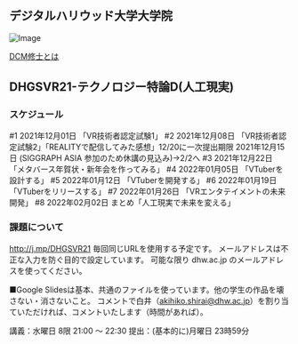 ## デジタルハリウッド大学大学院

![Image](https://akihiko.shirai.as/dhgs/assets/202111-avatars.png)

[DCM修士とは](https://gs.dhw.ac.jp/education/dcm/) 


## DHGSVR21-テクノロジー特論D(人工現実) 

### スケジュール

#1 2021年12月01日 「VR技術者認定試験1」
#2 2021年12月08日 「VR技術者認定試験2」「REALITYで配信してみた感想」12/20に一次提出期限
2021年12月15日 (SIGGRAPH ASIA 参加のため休講の見込み)→2/2へ 
#3 2021年12月22日 「メタバース年賀状・新年会を作ってみる」
#4 2022年01月05日 「VTuberを設計する」
#5 2022年01月12日 「VTuberを開発する」
#6 2022年01月19日 「VTuberをリリースする」
#7 2022年01月26日 「VRエンタテイメントの未来開発」
#8 2022年02月02日 まとめ「人工現実で未来を変える」

### 課題について

http://j.mp/DHGSVR21 
毎回同じURLを使用する予定です。
メールアドレスは不正な入力を防ぐ目的で設定しています。
可能な限り dhw.ac.jp のメールアドレスを使ってください。

■Google Slidesは基本、共通のファイルを使っています。他の学生の作品を壊さない・消さないこと。
コメントで白井（akihiko.shirai@dhw.ac.jp）を割り当ていただければ、コメントいたします（時間があれば）。

講義：水曜日 8限 21:00 ～ 22:30 
提出：(基本的に)月曜日 23時59分

